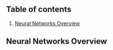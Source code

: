 ## Table of contents
1. [Neural Networks Overview](#neural_networks_overview)


## Neural Networks Overview <a name="neural_networks_overview"></a>
